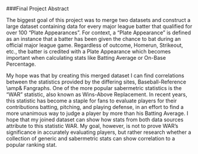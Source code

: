 ###Final Project Abstract


The biggest goal of this project was to merge two datasets and construct a large dataset containing data for every major league batter that qualified for over 100 “Plate Appearances”. For context, a “Plate Appearance” is defined as an instance that a batter has been given the chance to bat during an official major league game. Regardless of outcome, Homerun, Strikeout, etc., the batter is credited with a Plate Appearance which becomes important when calculating stats like Batting Average or On-Base Percentage.

My hope was that by creating this merged dataset I can find correlations between the statistics provided by the differing sites, Baseball-Reference \amp& Fangraphs. One of the more popular sabermetric statistics is the “WAR” statistic, also known as Wins-Above Replacement. In recent years, this statistic has become a staple for fans to evaluate players for their contributions batting, pitching, and playing defense, in an effort to find a more unanimous way to judge a player by more than his Batting Average. I hope that my joined dataset can show how stats from both data sources attribute to this statistic WAR. My goal, however, is not to prove WAR’s significance in accurately evaluating players, but rather research whether a collection of generic and sabermetric stats can show correlation to a popular ranking stat.
